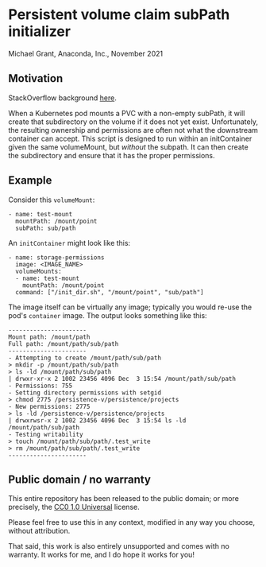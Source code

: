 # Persistent volume claim subPath initializer
Michael Grant, Anaconda, Inc., November 2021

## Motivation

StackOverflow background [here](https://stackoverflow.com/questions/43544370/kubernetes-how-to-set-volumemount-user-group-and-file-permissions).

When a Kubernetes pod mounts a PVC with a non-empty subPath, it
will create that subdirectory on the volume if it does not yet exist.
Unfortunately, the resulting ownership and permissions are often not
what the downstream container can accept. This script is designed to
run within an initContainer given the same volumeMount, but *without*
the subpath. It can then create the subdirectory and ensure that it
has the proper permissions.

## Example

Consider this `volumeMount`:

```
- name: test-mount
  mountPath: /mount/point
  subPath: sub/path
```
  
An `initContainer` might look like this:

```
- name: storage-permissions
  image: <IMAGE_NAME>
  volumeMounts:
  - name: test-mount
    mountPath: /mount/point
  command: ["/init_dir.sh", "/mount/point", "sub/path"]
```

The image itself can be virtually any image; typically you would
re-use the pod's `container` image. The output looks something
like this:

```
----------------------
Mount path: /mount/path
Full path: /mount/path/sub/path
----------------------
- Attempting to create /mount/path/sub/path
> mkdir -p /mount/path/sub/path
> ls -ld /mount/path/sub/path
| drwxr-xr-x 2 1002 23456 4096 Dec  3 15:54 /mount/path/sub/path
- Permissions: 755
- Setting directory permissions with setgid
> chmod 2775 /persistence-v/persistence/projects
- New permissions: 2775
> ls -ld /persistence-v/persistence/projects
| drwxrwsr-x 2 1002 23456 4096 Dec  3 15:54 ls -ld /mount/path/sub/path
- Testing writability
> touch /mount/path/sub/path/.test_write
> rm /mount/path/sub/path/.test_write
----------------------
```

## Public domain / no warranty

This entire repository has been released to the public domain;
or more precisely, the [CC0 1.0 Universal]() license.

Please feel free to use this in any context, modified in any
way you choose, without attribution.

That said, this work is also entirely unsupported and comes
with no warranty. It works for me, and I do hope it works
for you!
